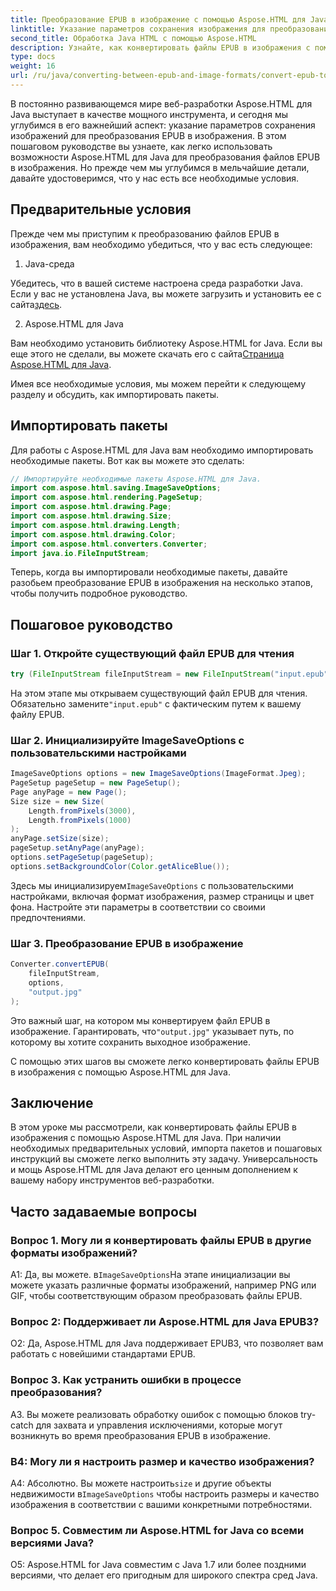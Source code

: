 ```yaml
---
title: Преобразование EPUB в изображение с помощью Aspose.HTML для Java
linktitle: Указание параметров сохранения изображения для преобразования EPUB в изображение
second_title: Обработка Java HTML с помощью Aspose.HTML
description: Узнайте, как конвертировать файлы EPUB в изображения с помощью Aspose.HTML для Java. В этом пошаговом руководстве описаны предварительные требования, импорт пакетов и процесс преобразования.
type: docs
weight: 16
url: /ru/java/converting-between-epub-and-image-formats/convert-epub-to-image-specify-image-save-options/
---
```

В постоянно развивающемся мире веб-разработки Aspose.HTML для Java выступает в качестве мощного инструмента, и сегодня мы углубимся в его важнейший аспект: указание параметров сохранения изображений для преобразования EPUB в изображения. В этом пошаговом руководстве вы узнаете, как легко использовать возможности Aspose.HTML для Java для преобразования файлов EPUB в изображения. Но прежде чем мы углубимся в мельчайшие детали, давайте удостоверимся, что у нас есть все необходимые условия.

## Предварительные условия

Прежде чем мы приступим к преобразованию файлов EPUB в изображения, вам необходимо убедиться, что у вас есть следующее:

1. Java-среда

 Убедитесь, что в вашей системе настроена среда разработки Java. Если у вас не установлена Java, вы можете загрузить и установить ее с сайта[здесь](https://www.java.com).

2. Aspose.HTML для Java

 Вам необходимо установить библиотеку Aspose.HTML for Java. Если вы еще этого не сделали, вы можете скачать его с сайта[Страница Aspose.HTML для Java](https://releases.aspose.com/html/java/).

Имея все необходимые условия, мы можем перейти к следующему разделу и обсудить, как импортировать пакеты.

## Импортировать пакеты

Для работы с Aspose.HTML для Java вам необходимо импортировать необходимые пакеты. Вот как вы можете это сделать:

```java
// Импортируйте необходимые пакеты Aspose.HTML для Java.
import com.aspose.html.saving.ImageSaveOptions;
import com.aspose.html.rendering.PageSetup;
import com.aspose.html.drawing.Page;
import com.aspose.html.drawing.Size;
import com.aspose.html.drawing.Length;
import com.aspose.html.drawing.Color;
import com.aspose.html.converters.Converter;
import java.io.FileInputStream;
```

Теперь, когда вы импортировали необходимые пакеты, давайте разобьем преобразование EPUB в изображения на несколько этапов, чтобы получить подробное руководство.

## Пошаговое руководство

### Шаг 1. Откройте существующий файл EPUB для чтения

```java
try (FileInputStream fileInputStream = new FileInputStream("input.epub")) {
```

На этом этапе мы открываем существующий файл EPUB для чтения. Обязательно замените`"input.epub"` с фактическим путем к вашему файлу EPUB.

### Шаг 2. Инициализируйте ImageSaveOptions с пользовательскими настройками

```java
ImageSaveOptions options = new ImageSaveOptions(ImageFormat.Jpeg);
PageSetup pageSetup = new PageSetup();
Page anyPage = new Page();
Size size = new Size(
    Length.fromPixels(3000),
    Length.fromPixels(1000)
);
anyPage.setSize(size);
pageSetup.setAnyPage(anyPage);
options.setPageSetup(pageSetup);
options.setBackgroundColor(Color.getAliceBlue());
```

 Здесь мы инициализируем`ImageSaveOptions` с пользовательскими настройками, включая формат изображения, размер страницы и цвет фона. Настройте эти параметры в соответствии со своими предпочтениями.

### Шаг 3. Преобразование EPUB в изображение

```java
Converter.convertEPUB(
    fileInputStream,
    options,
    "output.jpg"
);
```

 Это важный шаг, на котором мы конвертируем файл EPUB в изображение. Гарантировать, что`"output.jpg"` указывает путь, по которому вы хотите сохранить выходное изображение.

С помощью этих шагов вы сможете легко конвертировать файлы EPUB в изображения с помощью Aspose.HTML для Java.

## Заключение

В этом уроке мы рассмотрели, как конвертировать файлы EPUB в изображения с помощью Aspose.HTML для Java. При наличии необходимых предварительных условий, импорта пакетов и пошаговых инструкций вы сможете легко выполнить эту задачу. Универсальность и мощь Aspose.HTML для Java делают его ценным дополнением к вашему набору инструментов веб-разработки.

## Часто задаваемые вопросы

### Вопрос 1. Могу ли я конвертировать файлы EPUB в другие форматы изображений?

 А1: Да, вы можете. в`ImageSaveOptions`На этапе инициализации вы можете указать различные форматы изображений, например PNG или GIF, чтобы соответствующим образом преобразовать файлы EPUB.

### Вопрос 2: Поддерживает ли Aspose.HTML для Java EPUB3?

О2: Да, Aspose.HTML для Java поддерживает EPUB3, что позволяет вам работать с новейшими стандартами EPUB.

### Вопрос 3. Как устранить ошибки в процессе преобразования?

A3. Вы можете реализовать обработку ошибок с помощью блоков try-catch для захвата и управления исключениями, которые могут возникнуть во время преобразования EPUB в изображение.

### В4: Могу ли я настроить размер и качество изображения?

 А4: Абсолютно. Вы можете настроить`size` и другие объекты недвижимости в`ImageSaveOptions` чтобы настроить размеры и качество изображения в соответствии с вашими конкретными потребностями.

### Вопрос 5. Совместим ли Aspose.HTML for Java со всеми версиями Java?

О5: Aspose.HTML for Java совместим с Java 1.7 или более поздними версиями, что делает его пригодным для широкого спектра сред Java.